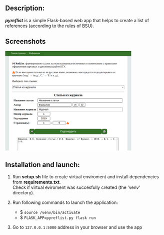 ## Description:
***pyreflist*** is a simple Flask-based web app that helps to create a list of references (according to the rules of BSU).

## Screenshots
<img src="doc/screenshot.png" width="80%"/>

## Installation and launch:

1. Run **setup.sh**  file to create virtual enviroment and install dependencies from **requirements.txt**.  
Check if virtual eviroment was succesfully created (the 'venv' directory).

2. Run following commands to launch the application:
   - $ ```source /venv/bin/activate```
   - $ ```FLASK_APP=pyreflist.py flask run```

3. Go to ```127.0.0.1:5000``` address in your browser and use the app

